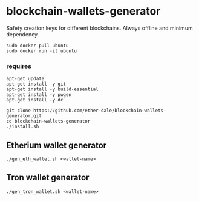 # blockchain-wallets-generator
Safety creation keys for different blockchains. Always offline and minimum dependency.

```
sudo docker pull ubuntu
sudo docker run -it ubuntu
```

### requires
``` 
apt-get update
apt-get install -y git
apt-get install -y build-essential
apt-get install -y pwgen
apt-get install -y dc

git clone https://github.com/ether-dale/blockchain-wallets-generator.git
cd blockchain-wallets-generator
./install.sh
```

## Etherium wallet generator
`./gen_eth_wallet.sh <wallet-name>`

## Tron wallet generator
`./gen_tron_wallet.sh <wallet-name>`